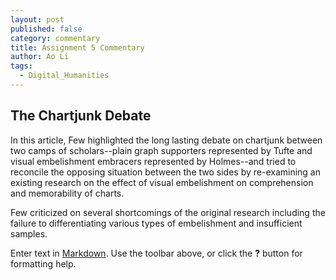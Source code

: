 ```yaml
---
layout: post
published: false
category: commentary
title: Assignment 5 Commentary
author: Ao Li
tags:
  - Digital_Humanities
---
```

## **The Chartjunk Debate**
In this article, Few highlighted the long lasting debate on chartjunk between two camps of scholars--plain graph supporters represented by Tufte and visual embelishment embracers represented by Holmes--and tried to reconcile the opposing situation between the two sides by re-examining an existing research on the effect of visual embelishment on comprehension and memorability of charts.

Few criticized on several shortcomings of the original research including the failure to differentiating various types of embelishment and insufficient samples. 

Enter text in [Markdown](http://daringfireball.net/projects/markdown/). Use the toolbar above, or click the **?** button for formatting help.
